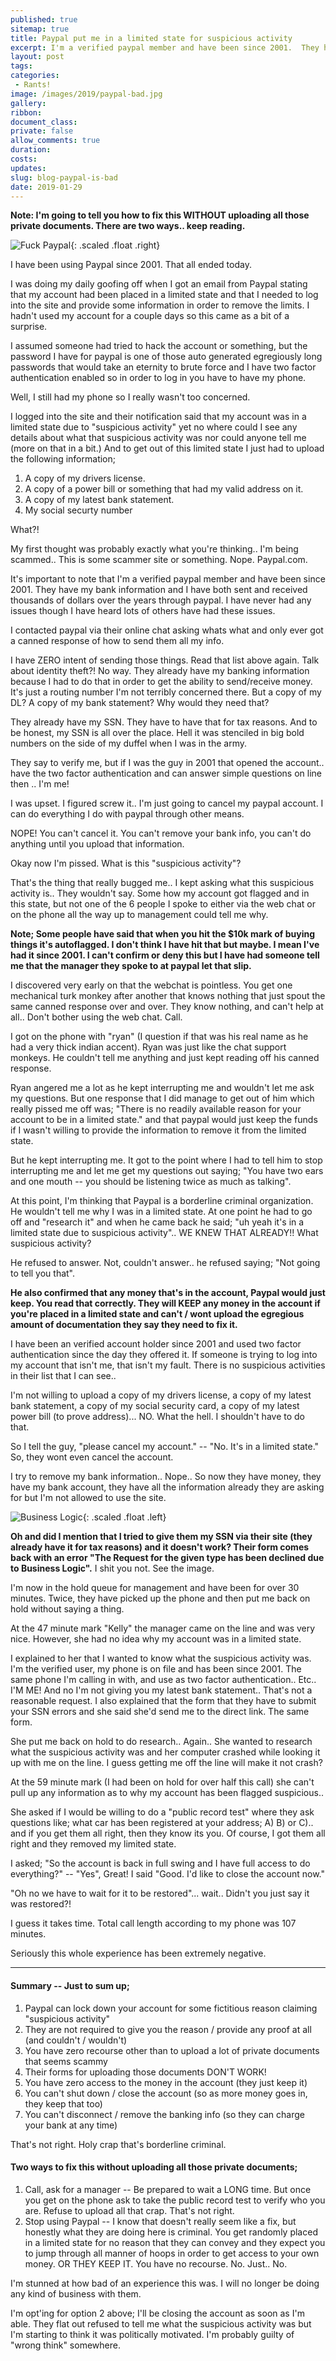 ```yaml
---
published: true
sitemap: true
title: Paypal put me in a limited state for suspicious activity
excerpt: I'm a verified paypal member and have been since 2001.  They have my bank information and I have both sent and received thousands of dollars over the years through paypal.  I have never had any issues, until now.  I'm suddenly in a limited state due to suspicious activity. However, they can't/won't say what that suspicious activity actually is.
layout: post
tags:
categories:
 - Rants!
image: /images/2019/paypal-bad.jpg
gallery:
ribbon:
document_class:
private: false
allow_comments: true
duration:
costs: 
updates: 
slug: blog-paypal-is-bad
date: 2019-01-29
---
```


__Note: I'm going to tell you how to fix this WITHOUT uploading all those private documents.  There are two ways.. keep reading.__

![Fuck Paypal](/images/2019/paypal-bad.jpg){: .scaled .float .right}

I have been using Paypal since 2001.  That all ended today. 

I was doing my daily goofing off when I got an email from Paypal stating that my account had been placed in a limited state and that I needed to log into the site and provide some information in order to remove the limits.   I hadn't used my account for a couple days so this came as a bit of a surprise.

I assumed someone had tried to hack the account or something, but the password I have for paypal is one of those auto generated egregiously long passwords that would take an eternity to brute force and I have two factor authentication enabled so in order to log in you have to have my phone.   

Well, I still had my phone so I really wasn't too concerned.   

I logged into the site and their notification said that my account was in a limited state due to "suspicious activity" yet no where could I see any details about what that suspicious activity was nor could anyone tell me (more on that in a bit.)   And to get out of this limited state I just had to upload the following information;

1. A copy of my drivers license.
2. A copy of a power bill or something that had my valid address on it.
3. A copy of my latest bank statement.
4. My social securty number 

What?!

My first thought was probably exactly what you're thinking.. I'm being scammed..  This is some scammer site or something.  Nope.  Paypal.com.

It's important to note that I'm a verified paypal member and have been since 2001.  They have my bank information and I have both sent and received thousands of dollars over the years through paypal.  I have never had any issues though I have heard lots of others have had these issues.
   
I contacted paypal via their online chat asking whats what and only ever got a canned response of how to send them all my info.  
 
I have ZERO intent of sending those things.  Read that list above again.  Talk about identity theft?!  No way.  They already have my banking information because I had to do that in order to get the ability to send/receive money.  It's just a routing number I'm not terribly concerned there.  But a copy of my DL?  A copy of my bank statement?  Why would they need that?

They already have my SSN.  They have to have that for tax reasons.  And to be honest, my SSN is all over the place.  Hell it was stenciled in big bold numbers on the side of my duffel when I was in the army. 

They say to verify me, but if I was the guy in 2001 that opened the account.. have the two factor authentication and can answer simple questions on line then .. I'm me!  

I was upset.  I figured screw it.. I'm just going to cancel my paypal account. I can do everything I do with paypal through other means. 

NOPE!  You can't cancel it.   You can't remove your bank info, you can't do anything until you upload that information.

Okay now I'm pissed. What is this "suspicious activity"?

That's the thing that really bugged me.. I kept asking what this suspicious activity is.. They wouldn't say.  Some how my account got flagged and in this state, but not one of the 6 people I spoke to either via the web chat or on the phone all the way up to management could tell me why.
 
__Note;  Some people have said that when you hit the $10k mark of buying things it's autoflagged.  I don't think I have hit that but maybe.  I mean I've had it since 2001. I can't confirm or deny this but I have had someone tell me that the manager they spoke to at paypal let that slip.__
  
I discovered very early on that the webchat is pointless. You get one mechanical turk monkey after another that knows nothing that just spout the same canned response over and over.  They know nothing, and can't help at all.. Don't bother using the web chat.  Call.

I got on the phone with "ryan" (I question if that was his real name as he had a very thick indian accent).  Ryan was just like the chat support monkeys.  He couldn't tell me anything and just kept reading off his canned response.  

Ryan angered me a lot as he kept interrupting me and wouldn't let me ask my questions.   But one response that I did manage to get out of him which really pissed me off was; "There is no readily available reason for your account to be in a limited state." and that paypal would just keep the funds if I wasn't willing to provide the information to remove it from the limited state.

But he kept interrupting me.  It got to the point where I had to tell him to stop interrupting me and let me get my questions out saying; "You have two ears and one mouth -- you should be listening twice as much as talking".

At this point, I'm thinking that Paypal is a borderline criminal organization.   He wouldn't tell me why I was in a limited state.  At one point he had to go off and "research it" and when he came back he said; "uh yeah it's in a limited state due to suspicious activity".. WE KNEW THAT ALREADY!!  What suspicious activity?

He refused to answer. Not, couldn't answer.. he refused saying; "Not going to tell you that".

__He also confirmed that any money that's in the account, Paypal would just keep. You read that correctly. They will KEEP any money in the account if you're placed in a limited state and can't / wont upload the egregious amount of documentation they say they need to fix it.__

I have been an verified account holder since 2001 and used two factor authentication since the day they offered it. If someone is trying to log into my account that isn't me, that isn't my fault. There is no suspicious activities in their list that I can see..

I'm not willing to upload a copy of my drivers license, a copy of my latest bank statement, a copy of my social security card, a copy of my latest power bill (to prove address)... NO. What the hell. I shouldn't have to do that.

So I tell the guy, "please cancel my account." -- "No. It's in a limited state." So, they wont even cancel the account.

I try to remove my bank information.. Nope.. So now they have money, they have my bank account, they have all the information already they are asking for but I'm not allowed to use the site.

![Business Logic](/images/2019/paypal-error.png){: .scaled .float .left}

__Oh and did I mention that I tried to give them my SSN via their site (they already have it for tax reasons) and it doesn't work? Their form comes back with an error "The Request for the given type has been declined due to Business Logic".__ I shit you not. See the image.

I'm now in the hold queue for management and have been for over 30 minutes. Twice, they have picked up the phone and then put me back on hold without saying a thing.

At the 47 minute mark "Kelly" the manager came on the line and was very nice. However, she had no idea why my account was in a limited state.

I explained to her that I wanted to know what the suspicious activity was. I'm the verified user, my phone is on file and has been since 2001. The same phone I'm calling in with, and use as two factor authentication.. Etc.. I'M ME! And no I'm not giving you my latest bank statement.. That's not a reasonable request. I also explained that the form that they have to submit your SSN errors and she said she'd send me to the direct link. The same form.

She put me back on hold to do research.. Again.. She wanted to research what the suspicious activity was and her computer crashed while looking it up with me on the line. I guess getting me off the line will make it not crash?

At the 59 minute mark (I had been on hold for over half this call) she can't pull up any information as to why my account has been flagged suspicious..

She asked if I would be willing to do a "public record test" where they ask questions like; what car has been registered at your address; A) B) or C).. and if you get them all right, then they know its you. Of course, I got them all right and they removed my limited state.

I asked; "So the account is back in full swing and I have full access to do everything?" -- "Yes", Great! I said "Good. I'd like to close the account now."

"Oh no we have to wait for it to be restored"... wait.. Didn't you just say it was restored?!

I guess it takes time. Total call length according to my phone was 107 minutes.

Seriously this whole experience has been extremely negative.

---

#### Summary -- Just to sum up;
1. Paypal can lock down your account for some fictitious reason claiming "suspicious activity"
2. They are not required to give you the reason / provide any proof at all (and couldn't / wouldn't)
3. You have zero recourse other than to upload a lot of private documents that seems scammy
4. Their forms for uploading those documents DON'T WORK!
5. You have zero access to the money in the account (they just keep it)
6. You can't shut down / close the account (so as more money goes in, they keep that too)
7. You can't disconnect / remove the banking info (so they can charge your bank at any time)

That's not right. Holy crap that's borderline criminal.

 
#### Two ways to fix this without uploading all those private documents;
 
 1. Call, ask for a manager -- Be prepared to wait a LONG time.  But once you get on the phone ask to take the public record test to verify who you are.  Refuse to upload all that crap.  That's not right. 
 2. Stop using Paypal -- I know that doesn't really seem like a fix, but honestly what they are doing here is criminal.  You get randomly placed in a limited state for no reason that they can convey and they expect you to jump through all manner of hoops in order to get access to your own money.  OR THEY KEEP IT.  You have no recourse.  No.  Just.. No.   
  
I'm stunned at how bad of an experience this was. I will no longer be doing any kind of business with them.   
  
I'm opt'ing for option 2 above; I'll be closing the account as soon as I'm able.  They flat out refused to tell me what the suspicious activity was but I'm starting to think it was politically motivated.  I'm probably guilty of "wrong think" somewhere. 